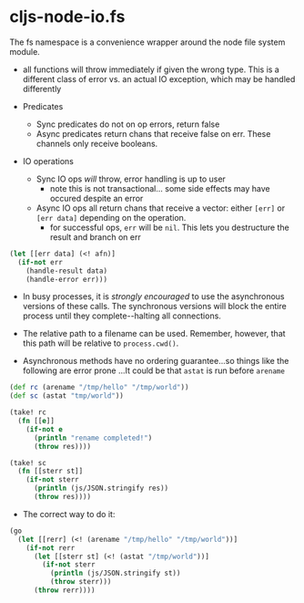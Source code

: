 # cljs-node-io.fs
 The fs namespace is a convenience wrapper around the node file system module.

+ all functions will throw immediately if given the wrong type. This is a different class of error vs. an actual IO exception, which may be handled differently

+ Predicates
  - Sync predicates do not on op errors, return false
  - Async predicates return chans that receive false on err. These channels only receive booleans.


+ IO operations
  - Sync IO ops *will* throw, error handling is up to user
    - note this is not transactional... some side effects may have occured despite an error
  - Async IO ops all return chans that receive a vector: either `[err]` or `[err data]` depending on the operation.
    - for successful ops, `err` will be `nil`. This lets you destructure the result and branch on err


 ```clojure
 (let [[err data] (<! afn)]
   (if-not err
     (handle-result data)
     (handle-error err)))
 ```


+ In busy processes, it is <em>strongly encouraged</em> to use the asynchronous versions of these calls. The synchronous versions will block the entire process until they complete--halting all connections.

+ The relative path to a filename can be used. Remember, however, that this path will be relative to <code>process.cwd()</code>.

+ Asynchronous methods have no ordering guarantee...so things like the following are error prone ...It could be that `astat` is run before `arename`

```clojure
(def rc (arename "/tmp/hello" "/tmp/world"))
(def sc (astat "tmp/world"))

(take! rc 
  (fn [[e]]
    (if-not e
      (println "rename completed!")
      (throw res))))

(take! sc 
  (fn [[sterr st]]
    (if-not sterr
      (println (js/JSON.stringify res))
      (throw res))))
```
+ The correct way to do it:

```clojure
(go
  (let [[rerr] (<! (arename "/tmp/hello" "/tmp/world"))]
    (if-not rerr
      (let [[sterr st] (<! (astat "/tmp/world"))]
        (if-not sterr
          (println (js/JSON.stringify st))
          (throw sterr)))
      (throw rerr))))
```

